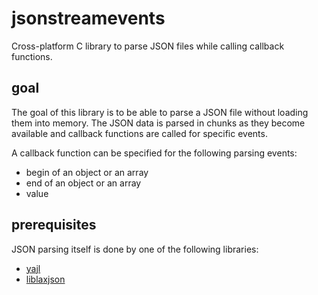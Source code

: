 # jsonstreamevents 
Cross-platform C library to parse JSON files while calling callback functions.

## goal
The goal of this library is to be able to parse a JSON file without loading them into memory.
The JSON data is parsed in chunks as they become available and callback functions are called for specific events.

A callback function can be specified for the following parsing events:
- begin of an object or an array
- end of an object or an array
- value

## prerequisites
JSON parsing itself is done by one of the following libraries:
- [yajl](https://github.com/lloyd/yajl/)
- [liblaxjson](https://github.com/andrewrk/liblaxjson)
